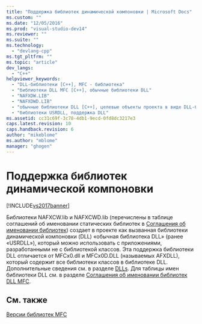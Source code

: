 ```yaml
---
title: "Поддержка библиотек динамической компоновки | Microsoft Docs"
ms.custom: ""
ms.date: "12/05/2016"
ms.prod: "visual-studio-dev14"
ms.reviewer: ""
ms.suite: ""
ms.technology: 
  - "devlang-cpp"
ms.tgt_pltfrm: ""
ms.topic: "article"
dev_langs: 
  - "C++"
helpviewer_keywords: 
  - "DLL-библиотеки [C++], MFC - библиотека"
  - "библиотеки DLL MFC [C++], обычные библиотеки DLL"
  - "NAFXDW.LIB"
  - "NAFXDWD.LIB"
  - "обычные библиотеки DLL [C++], целевые объекты проекта в виде DLL-библиотек"
  - "библиотеки USRDLL, поддержка DLL"
ms.assetid: cc31c69f-3c78-4db1-9ecd-0fd8dc3217e3
caps.latest.revision: 10
caps.handback.revision: 6
author: "mikeblome"
ms.author: "mblome"
manager: "ghogen"
---
```

# Поддержка библиотек динамической компоновки
[!INCLUDE[vs2017banner](../assembler/inline/includes/vs2017banner.md)]

Библиотеки NAFXCW.lib и NAFXCWD.lib \(перечислены в таблице соглашений об именовании статических библиотек в [Соглашения об именовании библиотек](../Topic/Library%20Naming%20Conventions.md)\) создает в проекте как вызванная библиотеки динамической компоновки \(DLL\) «обычная библиотека DLL» \(ранее «USRDLL»\), который можно использовать с приложениями, разработанными не с библиотекой классов.  Эта поддержка библиотеки DLL отличается от MFCx0.dll и MFCx0D.DLL \(называемых AFXDLL\), который содержит все библиотеки классов в библиотеке DLL.  Дополнительные сведения см. в разделе [DLLs](../build/dlls-in-visual-cpp.md).  Для таблицы имен библиотеки DLL см. в разделе [Соглашения об именовании библиотек DLL MFC](../build/naming-conventions-for-mfc-dlls.md).  
  
## См. также  
 [Версии библиотек MFC](../mfc/mfc-library-versions.md)